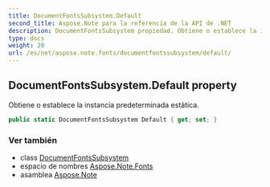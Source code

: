 ```yaml
---
title: DocumentFontsSubsystem.Default
second_title: Aspose.Note para la referencia de la API de .NET
description: DocumentFontsSubsystem propiedad. Obtiene o establece la instancia predeterminada estática.
type: docs
weight: 20
url: /es/net/aspose.note.fonts/documentfontssubsystem/default/
---
```

## DocumentFontsSubsystem.Default property

Obtiene o establece la instancia predeterminada estática.

```csharp
public static DocumentFontsSubsystem Default { get; set; }
```

### Ver también

* class [DocumentFontsSubsystem](../)
* espacio de nombres [Aspose.Note.Fonts](../../documentfontssubsystem/)
* asamblea [Aspose.Note](../../../)


